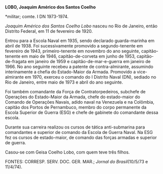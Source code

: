 **LOBO, Joaquim Américo dos Santos Coelho**

\*militar; comte. I DN 1973-1974.

*Joaquim Américo dos Santos Coelho Lobo* nasceu no Rio de Janeiro, então
Distrito Federal, em 11 de fevereiro de 1920.

Entrou para a Escola Naval em 1935, sendo declarado guarda-marinha em
abril de 1938. Foi sucessivamente promovido a segundo-tenente em
fevereiro de 1943, primeiro-tenente em novembro do ano seguinte,
capitão-tenente em maio de 1946, capitão-de-corveta em junho de 1953,
capitão-de-fragata em janeiro de 1959 e capitão-de-mar-e-guerra em
janeiro de 1966. No ano seguinte recebeu a patente de contra-almirante,
assumindo interinamente a chefia do Estado-Maior da Armada. Promovido a
vice-almirante em 1970, exerceu o comando do I Distrito Naval (DN),
sediado no Rio de Janeiro, entre maio de 1973 e abril do ano seguinte.

Foi também comandante da Força de Contratorpedeiros, subchefe de
Operações do Estado-Maior da Armada, chefe do estado-maior do Comando de
Operações Navais, adido naval na Venezuela e na Colômbia, capitão dos
Portos de Pernambuco, membro do corpo permanente da Escola Superior de
Guerra (ESG) e chefe de gabinete do comandante dessa escola.

Durante sua carreira realizou os cursos de tática anti-submarina para
comandantes e superior de comando da Escola de Guerra Naval. Na ESG fez
os cursos de estado-maior, de comando das forças armadas e superior de
guerra.

Casou-se com Geisa Coelho Lobo, com quem teve três filhos.

FONTES: CORRESP. SERV. DOC. GER. MAR.; *Jornal do Brasil*(10/5/73 e
11/4/74).

 
